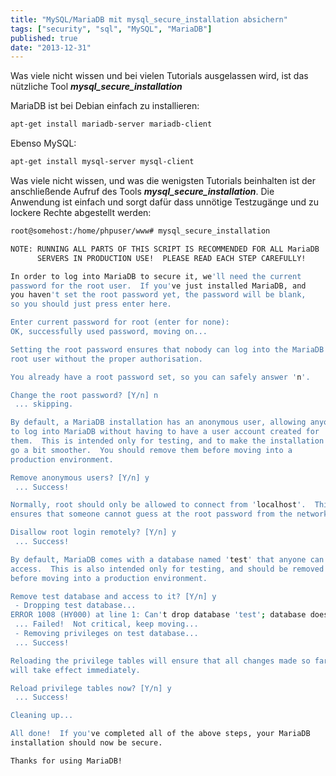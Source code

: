 ```yaml
---
title: "MySQL/MariaDB mit mysql_secure_installation absichern"
tags: ["security", "sql", "MySQL", "MariaDB"]
published: true
date: "2013-12-31"
---
```


Was viele nicht wissen und bei vielen Tutorials ausgelassen wird, ist das nützliche Tool ***mysql_secure_installation***

MariaDB ist bei Debian einfach zu installieren:

```bash
apt-get install mariadb-server mariadb-client
```

Ebenso MySQL:

```bash
apt-get install mysql-server mysql-client
```

Was viele nicht wissen, und was die wenigsten Tutorials beinhalten ist der anschließende Aufruf des Tools ***mysql_secure_installation***. Die Anwendung ist einfach und sorgt dafür dass unnötige Testzugänge und zu lockere Rechte abgestellt werden:

```bash
root@somehost:/home/phpuser/www# mysql_secure_installation

NOTE: RUNNING ALL PARTS OF THIS SCRIPT IS RECOMMENDED FOR ALL MariaDB
      SERVERS IN PRODUCTION USE!  PLEASE READ EACH STEP CAREFULLY!

In order to log into MariaDB to secure it, we'll need the current
password for the root user.  If you've just installed MariaDB, and
you haven't set the root password yet, the password will be blank,
so you should just press enter here.

Enter current password for root (enter for none):
OK, successfully used password, moving on...

Setting the root password ensures that nobody can log into the MariaDB
root user without the proper authorisation.

You already have a root password set, so you can safely answer 'n'.

Change the root password? [Y/n] n
 ... skipping.

By default, a MariaDB installation has an anonymous user, allowing anyone
to log into MariaDB without having to have a user account created for
them.  This is intended only for testing, and to make the installation
go a bit smoother.  You should remove them before moving into a
production environment.

Remove anonymous users? [Y/n] y
 ... Success!

Normally, root should only be allowed to connect from 'localhost'.  This
ensures that someone cannot guess at the root password from the network.

Disallow root login remotely? [Y/n] y
 ... Success!

By default, MariaDB comes with a database named 'test' that anyone can
access.  This is also intended only for testing, and should be removed
before moving into a production environment.

Remove test database and access to it? [Y/n] y
 - Dropping test database...
ERROR 1008 (HY000) at line 1: Can't drop database 'test'; database doesn't exist
 ... Failed!  Not critical, keep moving...
 - Removing privileges on test database...
 ... Success!

Reloading the privilege tables will ensure that all changes made so far
will take effect immediately.

Reload privilege tables now? [Y/n] y
 ... Success!

Cleaning up...

All done!  If you've completed all of the above steps, your MariaDB
installation should now be secure.

Thanks for using MariaDB!
```

